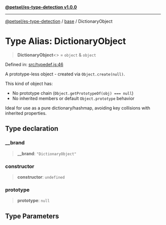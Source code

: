 [**@petsel/es-type-detection v1.0.0**](../../README.md)

***

[@petsel/es-type-detection](../../modules.md) / [base](../README.md) / DictionaryObject

# Type Alias: DictionaryObject

> **DictionaryObject**\<\> = `object` & `object`

Defined in: [src/typedef.js:46](https://github.com/petsel/es-type-detection/blob/ee065d8dbfab0995c95e9bb864d87647f5391dda/src/typedef.js#L46)

A prototype-less object - created via `Object.create(null)`.

This kind of object has:
- No prototype chain (`Object.getPrototypeOf(obj) === null`)
- No inherited members or default `Object.prototype` behavior

Ideal for use as a pure dictionary/hashmap, avoiding key collisions with inherited properties.

## Type declaration

### \_\_brand

> **\_\_brand**: `"DictionaryObject"`

### constructor

> **constructor**: `undefined`

### prototype

> **prototype**: `null`

## Type Parameters
